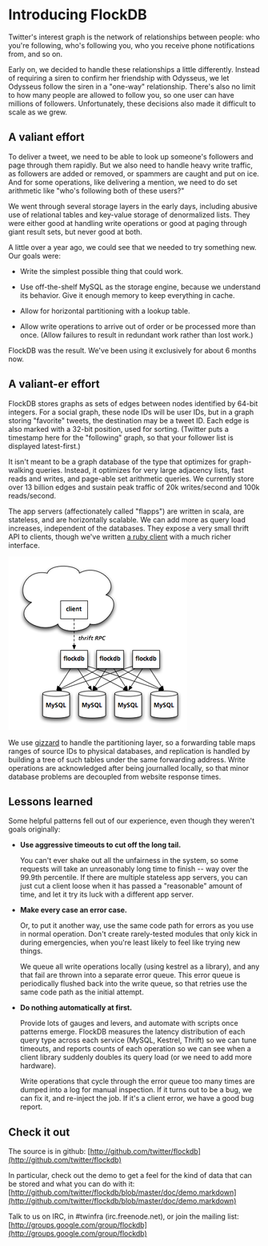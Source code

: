 
# Introducing FlockDB

Twitter's interest graph is the network of relationships between people: who you're following, who's
following you, who you receive phone notifications from, and so on.

Early on, we decided to handle these relationships a little differently. Instead of requiring a
siren to confirm her friendship with Odysseus, we let Odysseus follow the siren in a "one-way"
relationship. There's also no limit to how many people are allowed to follow you, so one user can
have millions of followers. Unfortunately, these decisions also made it difficult to scale as we
grew.

## A valiant effort

To deliver a tweet, we need to be able to look up someone's followers and page through them rapidly.
But we also need to handle heavy write traffic, as followers are added or removed, or spammers are
caught and put on ice. And for some operations, like delivering a mention, we need to do set
arithmetic like "who's following both of these users?"

We went through several storage layers in the early days, including abusive use of relational tables and key-value storage of denormalized lists. They were either good at handling write operations or good at paging through giant result sets, but never good at both.

A little over a year ago, we could see that we needed to try something new. Our goals were:

- Write the simplest possible thing that could work.

- Use off-the-shelf MySQL as the storage engine, because we understand its behavior. Give it enough
  memory to keep everything in cache.

- Allow for horizontal partitioning with a lookup table.

- Allow write operations to arrive out of order or be processed more than once. (Allow failures to
  result in redundant work rather than lost work.)

FlockDB was the result. We've been using it exclusively for about 6 months now.

## A valiant-er effort

FlockDB stores graphs as sets of edges between nodes identified by 64-bit integers. For a social
graph, these node IDs will be user IDs, but in a graph storing "favorite" tweets, the destination
may be a tweet ID. Each edge is also marked with a 32-bit position, used for sorting. (Twitter puts
a timestamp here for the "following" graph, so that your follower list is displayed latest-first.)

It isn't meant to be a graph database of the type that optimizes for graph-walking queries. Instead,
it optimizes for very large adjacency lists, fast reads and writes, and page-able set arithmetic
queries. We currently store over 13 billion edges and sustain peak traffic of 20k writes/second and
100k reads/second.

The app servers (affectionately called "flapps") are written in scala, are stateless, and are
horizontally scalable. We can add more as query load increases, independent of the databases. They
expose a very small thrift API to clients, though we've written [a ruby
client](http://github.com/twitter/flockdb-client) with a much richer interface.

![it's in the cloud](flockdb-layout.png)

We use [gizzard](http://github.com/twitter/gizzard) to handle the partitioning layer, so a
forwarding table maps ranges of source IDs to physical databases, and replication is handled by
building a tree of such tables under the same forwarding address. Write operations are acknowledged
after being journalled locally, so that minor database problems are decoupled from website response
times.

## Lessons learned

Some helpful patterns fell out of our experience, even though they weren't goals originally:

- **Use aggressive timeouts to cut off the long tail.**

  You can't ever shake out all the unfairness in the system, so some requests will take an
  unreasonably long time to finish -- way over the 99.9th percentile. If there are multiple
  stateless app servers, you can just cut a client loose when it has passed a "reasonable" amount of
  time, and let it try its luck with a different app server.

- **Make every case an error case.**

  Or, to put it another way, use the same code path for errors as you use in normal operation. Don't
  create rarely-tested modules that only kick in during emergencies, when you're least likely to
  feel like trying new things.

  We queue all write operations locally (using kestrel as a library), and any that fail are thrown
  into a separate error queue. This error queue is periodically flushed back into the write queue,
  so that retries use the same code path as the initial attempt.

- **Do nothing automatically at first.**

  Provide lots of gauges and levers, and automate with scripts once patterns emerge. FlockDB
  measures the latency distribution of each query type across each service (MySQL, Kestrel, Thrift)
  so we can tune timeouts, and reports counts of each operation so we can see when a client library
  suddenly doubles its query load (or we need to add more hardware).

  Write operations that cycle through the error queue too many times are dumped into a log for
  manual inspection. If it turns out to be a bug, we can fix it, and re-inject the job. If it's a
  client error, we have a good bug report.

## Check it out

The source is in github: [http://github.com/twitter/flockdb](http://github.com/twitter/flockdb)

In particular, check out the demo to get a feel for the kind of data that can be stored and what you
can do with it:
[http://github.com/twitter/flockdb/blob/master/doc/demo.markdown](http://github.com/twitter/flockdb/blob/master/doc/demo.markdown)

Talk to us on IRC, in #twinfra (irc.freenode.net), or join the mailing list:
[http://groups.google.com/group/flockdb](http://groups.google.com/group/flockdb)
